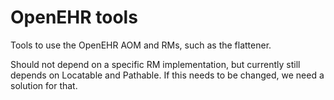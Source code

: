 # OpenEHR tools

Tools to use the OpenEHR AOM and RMs, such as the flattener.

Should not depend on a specific RM implementation, but currently still depends on Locatable and Pathable. If this needs to be changed, we need a solution for that.